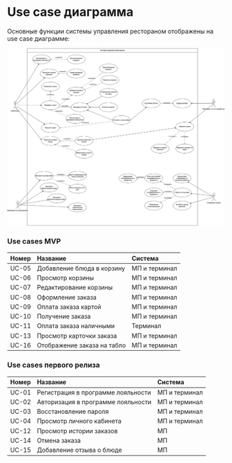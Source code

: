 # Use сase диаграмма

Основные функции системы управления рестораном отображены на use case диаграмме:

![Альтернативный текст](use_case_diagram.drawio.png)

### Use cases MVP

| **Номер** | **Название**                | Система       |
| :-------- | :-------------------------- | :------------ |
| UC-05     | Добавление блюда в корзину  | МП и терминал |
| UC-06     | Просмотр корзины            | МП и терминал |
| UC-07     | Редактирование корзины      | МП и терминал |
| UC-08     | Оформление заказа           | МП и терминал |
| UC-09     | Оплата заказа картой        | МП и терминал |
| UC-10     | Получение заказа            | МП и терминал |
| UC-11     | Оплата заказа наличными     | Терминал      |
| UC-13     | Просмотр карточки заказа    | МП и терминал |
| UC-16     | Отображение заказа на табло | МП и терминал |

### Use cases первого релиза

| **Номер** | **Название**                       | Система       |
| :-------- | :--------------------------------- | :------------ |
| UC-01     | Регистрация в программе лояльности | МП и терминал |
| UC-02     | Авторизация в программе лояльности | МП и терминал |
| UC-03     | Восстановление пароля              | МП и терминал |
| UC-04     | Просмотр личного кабинета          | МП и терминал |
| UC-12     | Просмотр истории заказов           | МП            |
| UC-14     | Отмена заказа                      | МП            |
| UC-15     | Добавление отзыва о блюде          | МП            |
